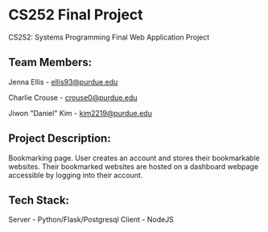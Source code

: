 # CS252 Final Project
CS252: Systems Programming Final Web Application Project

## Team Members: 

Jenna Ellis - ellis93@purdue.edu

Charlie Crouse - crouse0@purdue.edu

Jiwon "Daniel" Kim - kim2219@purdue.edu


## Project Description: 
Bookmarking page. User creates an account and stores their bookmarkable websites. Their bookmarked websites are hosted on a dashboard webpage accessible by logging into their account. 

## Tech Stack: 
Server - Python/Flask/Postgresql
Client - NodeJS
